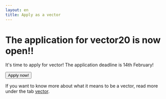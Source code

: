 ```yaml
---
layout: en
title: Apply as a vector
---
```


<h1>The application for vector20 is now open!!</h1>

It's time to apply for vector! The application deadline is 14th February!

<a style="text-align: center;" href="https://docs.google.com/forms/d/e/1FAIpQLSdDydgo8cdsPiOdXBnGb_6sTsOh6rntN-sqLJ2zZB1jZS9Vtw/viewform"><button class="applyBtn">Apply now! </button></a>

<p>If you want to know more about what it means to be a vector, read more under the tab <a href="vektor.html">vector</a>.</p>
